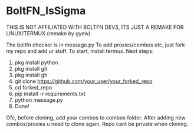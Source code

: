 # BoltFN_IsSigma
THIS IS NOT AFFILIATED WITH BOLTFN DEVS, ITS JUST A REMAKE FOR LINUX/TERMUX (remake by gyew)


The boltfn checker is in message.py
To add proxies/combos etc, just fork my repo and add ur stuff.
To start, install termux.
Next steps: 
1. pkg install python
2. pkg install git
3. pkg install gh
4. git clone https://github.com/your_user/your_forked_repo
5. cd forked_repo
6. pip install -r requirements.txt
7. python message.py
8. Done!

Ofc, before cloning, add your combos to combos folder. After adding new combos/proxies u need to clone again. Repo cant be private when cloning.
